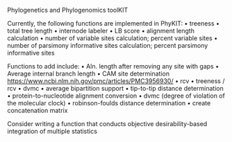 Phylogenetics and Phylogenomics toolKIT

Currently, the following functions are implemented in PhyKIT:
• treeness
• total tree length
• internode labeler
• LB score
• alignment length calculation
• number of variable sites calculation; percent variable sites
• number of parsimony informative sites calculation; percent parsimony informative sites

Functions to add include:
• Aln. length after removing any site with gaps
• Average internal branch length
• CAM site determination https://www.ncbi.nlm.nih.gov/pmc/articles/PMC3956930/
• rcv
• treeness / rcv
• dvmc
• average bipartition support
• tip-to-tip distance determination
• protein-to-nucleotide alignment conversion
• dvmc (degree of violation of the molecular clock)
• robinson-foulds distance determination
• create concatenation matrix


Consider writing a function that conducts objective desirability-based integration of multiple statistics